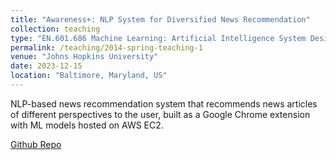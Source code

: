 ```yaml
---
title: "Awareness+: NLP System for Diversified News Recommendation"
collection: teaching
type: "EN.601.686 Machine Learning: Artificial Intelligence System Design & Development"
permalink: /teaching/2014-spring-teaching-1
venue: "Johns Hopkins University"
date: 2023-12-15
location: "Baltimore, Maryland, US"
---
```


NLP-based news recommendation system that recommends news articles of different perspectives to the user, built as a Google Chrome extension with ML models hosted on AWS EC2.

[Github Repo](https://github.com/AMKCode/AwarenessPLUS)